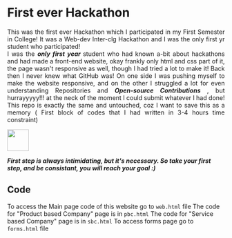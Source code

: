 # First ever Hackathon
<p align='justify'>
This was the first ever Hackathon which I participated in my First Semester in College! It was a Web-dev Inter-clg Hackathon and I was the only first yr student who participated! <br>
I was the <b> <i> only first year </i> </b> student who had known a-bit about hackathons and had made a front-end website, okay frankly only html and css part of it, the page wasn't responsive as well, 
  though I had tried a lot to make it! Back then I never knew what GitHub was! On one side I was pushing myself to make the website responsive, and on the other I struggled a lot for even understanding Repositories 
  and <b> <i> Open-source Contributions </i> </b> , 
  but hurrayyyyy!!! at the neck of the moment I could submit whatever I had done! This repo is exactly the same and untouched, coz I want to save this as a memory ( First block of codes that
  I had written in 3-4 hours time constraint) </p>
 <p align=centre>
  <img  src='https://media.giphy.com/media/3ohryhLGwtyIGy1ibS/giphy.gif?cid=790b7611xmrhl877yyku7s5wbp913zjsmzfjs03arhy70vno&ep=v1_gifs_search&rid=giphy.gif&ct=g' height=50px width=50px > 
 </p>
<b> <i> First step is always intimidating, but it's necessary. So take your first step, and be consistant, you will reach your goal :) </i> </b>

## Code
To access the Main page code of this website go to `web.html` file
The code for "Product based Company" page is in `pbc.html`
The code for "Service based Company" page is in `sbc.html`
To access forms page go to `forms.html` file
